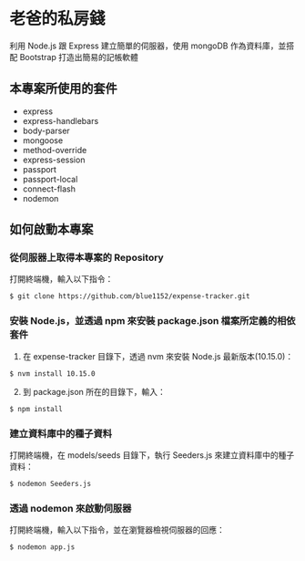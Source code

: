 # 老爸的私房錢

利用 Node.js 跟 Express 建立簡單的伺服器，使用 mongoDB 作為資料庫，並搭配 Bootstrap 打造出簡易的記帳軟體

## 本專案所使用的套件

- express
- express-handlebars
- body-parser
- mongoose
- method-override
- express-session
- passport
- passport-local
- connect-flash
- nodemon

## 如何啟動本專案

### 從伺服器上取得本專案的 Repository

打開終端機，輸入以下指令：

```
$ git clone https://github.com/blue1152/expense-tracker.git
```

### 安裝 Node.js，並透過 npm 來安裝 package.json 檔案所定義的相依套件

1. 在 expense-tracker 目錄下，透過 nvm 來安裝 Node.js 最新版本(10.15.0)：

```
$ nvm install 10.15.0
```

2. 到 package.json 所在的目錄下，輸入：

```
$ npm install
```

### 建立資料庫中的種子資料

打開終端機，在 models/seeds 目錄下，執行 Seeders.js 來建立資料庫中的種子資料：

```
$ nodemon Seeders.js
```

### 透過 nodemon 來啟動伺服器

打開終端機，輸入以下指令，並在瀏覽器檢視伺服器的回應：

```
$ nodemon app.js
```

